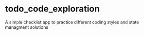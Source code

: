 # todo_code_exploration
A simple checklist app to practice different coding styles and state managment solutions
